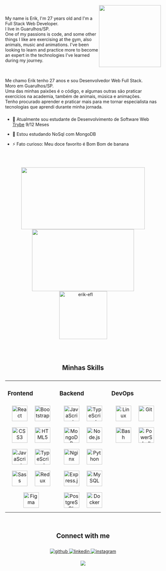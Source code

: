 

##
<div>
  <img id="imgEu" align="right" width="200px" src="https://i.ibb.co/wg3cB79/1637217851330-1-removebg-preview.png">

  </br>
  </br>

  <section>
  My name is Erik, I'm 27 years old and I'm a Full Stack Web Developer. <br/>
I live in Guarulhos/SP. <br/>
One of my passions is code, and some other things I like are exercising at the gym, also animals, music and animations.
I've been looking to learn and practice more to become an expert in the technologies I've learned during my journey.
<br/><br/><br/>
  <p>Me chamo Erik tenho 27 anos e sou Desenvolvedor Web Full Stack. <br/>
Moro em Guarulhos/SP. <br/>
Uma das minhas paixões é o código, e algumas outras são praticar exercícios na academia, também de animais, música e animações. <br/>
Tenho procurado aprender e praticar mais para me tornar especialista nas tecnologias que aprendi durante minha jornada. </p>

###


- 🔭 Atualmente sou estudante de Desenvolvimento de Software Web [Trybe](https://www.betrybe.com/) 9/12 Meses


- 🌱 Estou estudando NoSql com MongoDB


- ⚡ Fato curioso: Meu doce favorito é Bom Bom de banana


<br/>

##

<div align="center" style="display: flex; justify-content: center; align-items: center; align-conten: center; width: 80%; flex-wrap: wrap; margin: 0 auto;">
  <a href="https://github.com/Erik-EFL" align="center"/>
    <img height="200em" src="https://github-readme-stats.vercel.app/api?username=Erik-EFL&show_icons=true&theme=material-palenight" width="400px" align="center"/>
  </a>
  <a href="https://github.com/Erik-EFL" align="center"/>
    <img height="200em" src="https://github-readme-stats.vercel.app/api/top-langs/?username=Erik-EFL&&layout=compact&langs_count=7&theme=material-palenight" width="330px" align="center"/>
  </a>
  <a href="https://github.com/Erik-EFL" />
    <img height="155em" src="https://github-readme-streak-stats.herokuapp.com/?user=erik-efl&&theme=material-palenight" alt="erik-efl"/>
  </a>
</div>

</br>
</br>
</br>

##
<h1 align="center">Minhas Skills</h1>

##

<table><tr><td valign="top" width="33%">


### Frontend
<div align="center">
<img style="margin: 10px" src="https://profilinator.rishav.dev/skills-assets/react-original-wordmark.svg" alt="React" height="50" />
<img style="margin: 10px" src="https://profilinator.rishav.dev/skills-assets/bootstrap-plain.svg" alt="Bootstrap" height="50" />
<img style="margin: 10px" src="https://profilinator.rishav.dev/skills-assets/css3-original-wordmark.svg" alt="CSS3" height="50" />
<img style="margin: 10px" src="https://profilinator.rishav.dev/skills-assets/html5-original-wordmark.svg" alt="HTML5" height="50" />
<img style="margin: 10px" src="https://profilinator.rishav.dev/skills-assets/javascript-original.svg" alt="JavaScript" height="50" />
<img style="margin: 10px" src="https://profilinator.rishav.dev/skills-assets/typescript-original.svg" alt="TypeScript" height="50" />
<img style="margin: 10px" src="https://profilinator.rishav.dev/skills-assets/sass-original.svg" alt="Sass" height="50" />
<img style="margin: 10px" src="https://profilinator.rishav.dev/skills-assets/redux-original.svg" alt="Redux" height="50" />
<img style="margin: 10px" src="https://profilinator.rishav.dev/skills-assets/figma-icon.svg" alt="Figma" height="50" />
</div>

</td><td valign="top" width="33%">



### Backend
<div align="center">
<img style="margin: 10px" src="https://profilinator.rishav.dev/skills-assets/javascript-original.svg" alt="JavaScript" height="50" />
<img style="margin: 10px" src="https://profilinator.rishav.dev/skills-assets/typescript-original.svg" alt="TypeScript" height="50" />
<img style="margin: 10px" src="https://profilinator.rishav.dev/skills-assets/mongodb-original-wordmark.svg" alt="MongoDB" height="50" />
<img style="margin: 10px" src="https://profilinator.rishav.dev/skills-assets/nodejs-original-wordmark.svg" alt="Node.js" height="50" />
<img style="margin: 10px" src="https://profilinator.rishav.dev/skills-assets/nginx-original.svg" alt="Nginx" height="50" />
<img style="margin: 10px" src="https://profilinator.rishav.dev/skills-assets/python-original.svg" alt="Python" height="50" />
<img style="margin: 10px" src="https://profilinator.rishav.dev/skills-assets/express-original-wordmark.svg" alt="Express.js" height="50" />
<img style="margin: 10px" src="https://profilinator.rishav.dev/skills-assets/mysql-original-wordmark.svg" alt="MySQL" height="50" />
<img style="margin: 10px" src="https://profilinator.rishav.dev/skills-assets/postgresql-original-wordmark.svg" alt="PostgreSQL" height="50" />
<img style="margin: 10px" src="https://profilinator.rishav.dev/skills-assets/docker-original-wordmark.svg" alt="Docker" height="50" />
</div>

</td><td valign="top" width="33%">



### DevOps
<div align="center">
<img style="margin: 10px" src="https://profilinator.rishav.dev/skills-assets/linux-original.svg" alt="Linux" height="50" />
<img style="margin: 10px" src="https://profilinator.rishav.dev/skills-assets/git-scm-icon.svg" alt="Git" height="50" />
<img style="margin: 10px" src="https://profilinator.rishav.dev/skills-assets/gnu_bash-icon.svg" alt="Bash" height="50" />
<img style="margin: 10px" src="https://profilinator.rishav.dev/skills-assets/powershell.png" alt="PowerShell" height="50" />
</div>

</td></tr></table>

<br/>

##
<h1 align="center">Connect with me</h1>

##

<div align="center">
<a href="https://github.com/https://github.com/Erik-EFL" target="_blank">
<img src=https://img.shields.io/badge/github-%2324292e.svg?&style=for-the-badge&logo=github&logoColor=white alt=github style="margin-bottom: 5px;" />
</a>
<a href="https://www.linkedin.com/in/erikferreiralima/" target="_blank">
<img src=https://img.shields.io/badge/linkedin-%231E77B5.svg?&style=for-the-badge&logo=linkedin&logoColor=white alt=linkedin style="margin-bottom: 5px;" />
</a>
<a href="https://instagram.com/https://www.instagram.com/oi.erik.lima/" target="_blank">
<img src=https://img.shields.io/badge/instagram-%23000000.svg?&style=for-the-badge&logo=instagram&logoColor=white alt=instagram style="margin-bottom: 5px;" />
</a>
</div>


<br/>

<div align="center">
<img src="https://komarev.com/ghpvc/?username=erik-efl&&style=flat-square" align="center" />
</div>


<br/>

##
